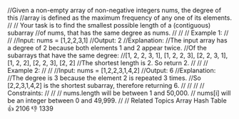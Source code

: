 //Given a non-empty array of non-negative integers nums, the degree of this 
//array is defined as the maximum frequency of any one of its elements. 
//
// Your task is to find the smallest possible length of a (contiguous) subarray 
//of nums, that has the same degree as nums. 
//
// 
// Example 1: 
//
// 
//Input: nums = [1,2,2,3,1]
//Output: 2
//Explanation: 
//The input array has a degree of 2 because both elements 1 and 2 appear twice.
//Of the subarrays that have the same degree:
//[1, 2, 2, 3, 1], [1, 2, 2, 3], [2, 2, 3, 1], [1, 2, 2], [2, 2, 3], [2, 2]
//The shortest length is 2. So return 2.
// 
//
// Example 2: 
//
// 
//Input: nums = [1,2,2,3,1,4,2]
//Output: 6
//Explanation: 
//The degree is 3 because the element 2 is repeated 3 times.
//So [2,2,3,1,4,2] is the shortest subarray, therefore returning 6.
// 
//
// 
// Constraints: 
//
// 
// nums.length will be between 1 and 50,000. 
// nums[i] will be an integer between 0 and 49,999. 
// 
// Related Topics Array Hash Table 👍 2106 👎 1339
